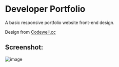 # Developer Portfolio

A basic responsive portfolio website front-end design.

Design from [Codewell.cc](https://www.codewell.cc/)
## Screenshot:

![image](https://user-images.githubusercontent.com/74784363/175827502-f1de528f-ecc2-4286-aa82-f68b2b6135a9.png)
